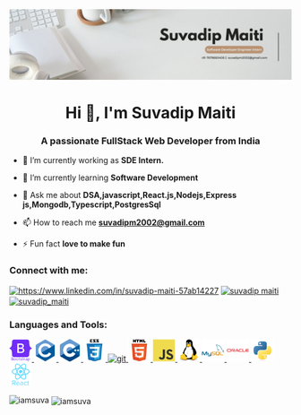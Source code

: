 <img src="https://github.com/iamSuva/iamSuva/blob/main/White%20Minimalist%20Corporate%20Personal%20Profile%20LinkedIn%20Banner.jpg"/>
<h1 align="center">Hi 👋, I'm Suvadip Maiti</h1>
<h3 align="center">A passionate FullStack Web Developer from India</h3>
<!-- <img src="https://blog.emertxe.com/wp-content/uploads/2015/10/open_source_software_list.jpg" alt="open source " align="right" > -->
<!-- <p align="left"> <img src="https://komarev.com/ghpvc/?username=iamsuva&label=Profile%20views&color=0e75b6&style=flat" alt="iamsuva" /> </p> -->

- 🔭 I’m currently working as **SDE Intern.**

- 🌱 I’m currently learning **Software Development**

- 💬 Ask me about **DSA,javascript,React.js,Nodejs,Express js,Mongodb,Typescript,PostgresSql**

- 📫 How to reach me **suvadipm2002@gmail.com**

- ⚡ Fun fact **love to make fun**

<h3 align="left">Connect with me:</h3>
<p align="left">
<a href="https://linkedin.com/in/https://www.linkedin.com/in/suvadip-maiti-57ab14227" target="blank"><img align="center" src="https://raw.githubusercontent.com/rahuldkjain/github-profile-readme-generator/master/src/images/icons/Social/linked-in-alt.svg" alt="https://www.linkedin.com/in/suvadip-maiti-57ab14227" height="30" width="40" /></a>
<a href="https://fb.com/suvadip maiti" target="blank"><img align="center" src="https://raw.githubusercontent.com/rahuldkjain/github-profile-readme-generator/master/src/images/icons/Social/facebook.svg" alt="suvadip maiti" height="30" width="40" /></a>
<a href="https://instagram.com/suvadip_maiti" target="blank"><img align="center" src="https://raw.githubusercontent.com/rahuldkjain/github-profile-readme-generator/master/src/images/icons/Social/instagram.svg" alt="suvadip_maiti" height="30" width="40" /></a>
</p>

<h3 align="left">Languages and Tools:</h3>
<p align="left"> <a href="https://getbootstrap.com" target="_blank" rel="noreferrer"> <img src="https://raw.githubusercontent.com/devicons/devicon/master/icons/bootstrap/bootstrap-plain-wordmark.svg" alt="bootstrap" width="40" height="40"/> </a> <a href="https://www.cprogramming.com/" target="_blank" rel="noreferrer"> <img src="https://raw.githubusercontent.com/devicons/devicon/master/icons/c/c-original.svg" alt="c" width="40" height="40"/> </a> <a href="https://www.w3schools.com/cpp/" target="_blank" rel="noreferrer"> <img src="https://raw.githubusercontent.com/devicons/devicon/master/icons/cplusplus/cplusplus-original.svg" alt="cplusplus" width="40" height="40"/> </a> <a href="https://www.w3schools.com/css/" target="_blank" rel="noreferrer"> <img src="https://raw.githubusercontent.com/devicons/devicon/master/icons/css3/css3-original-wordmark.svg" alt="css3" width="40" height="40"/> </a> <a href="https://git-scm.com/" target="_blank" rel="noreferrer"> <img src="https://www.vectorlogo.zone/logos/git-scm/git-scm-icon.svg" alt="git" width="40" height="40"/> </a> <a href="https://www.w3.org/html/" target="_blank" rel="noreferrer"> <img src="https://raw.githubusercontent.com/devicons/devicon/master/icons/html5/html5-original-wordmark.svg" alt="html5" width="40" height="40"/> </a> <a href="https://developer.mozilla.org/en-US/docs/Web/JavaScript" target="_blank" rel="noreferrer"> <img src="https://raw.githubusercontent.com/devicons/devicon/master/icons/javascript/javascript-original.svg" alt="javascript" width="40" height="40"/> </a> <a href="https://www.linux.org/" target="_blank" rel="noreferrer"> <img src="https://raw.githubusercontent.com/devicons/devicon/master/icons/linux/linux-original.svg" alt="linux" width="40" height="40"/> </a> <a href="https://www.mysql.com/" target="_blank" rel="noreferrer"> <img src="https://raw.githubusercontent.com/devicons/devicon/master/icons/mysql/mysql-original-wordmark.svg" alt="mysql" width="40" height="40"/> </a> <a href="https://www.oracle.com/" target="_blank" rel="noreferrer"> <img src="https://raw.githubusercontent.com/devicons/devicon/master/icons/oracle/oracle-original.svg" alt="oracle" width="40" height="40"/> </a> <a href="https://www.python.org" target="_blank" rel="noreferrer"> <img src="https://raw.githubusercontent.com/devicons/devicon/master/icons/python/python-original.svg" alt="python" width="40" height="40"/> </a> <a href="https://reactjs.org/" target="_blank" rel="noreferrer"> <img src="https://raw.githubusercontent.com/devicons/devicon/master/icons/react/react-original-wordmark.svg" alt="react" width="40" height="40"/> </a> </p>

<p><img align="left" src="https://github-readme-stats.vercel.app/api/top-langs?username=iamsuva&show_icons=true&locale=en&layout=compact" alt="iamsuva" /></p>

<p>&nbsp;<img align="center" src="https://github-readme-stats.vercel.app/api?username=iamsuva&show_icons=true&locale=en" alt="iamsuva" /></p>

